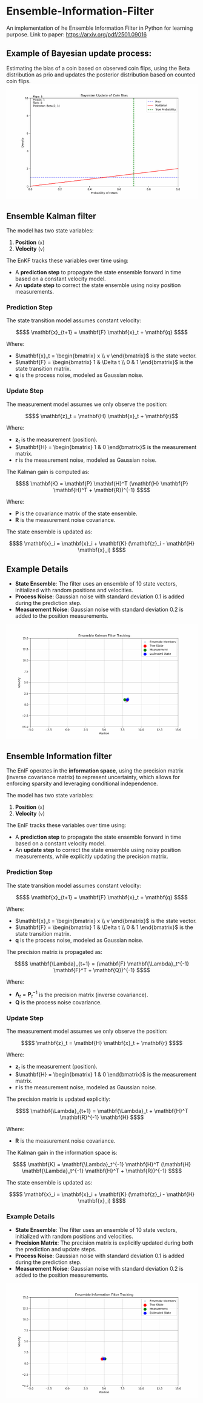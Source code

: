 <link rel="stylesheet" href="https://cdn.jsdelivr.net/npm/katex@0.13.11/dist/katex.min.css">
<script defer src="https://cdn.jsdelivr.net/npm/katex@0.13.11/dist/katex.min.js"></script>
<script defer src="https://cdn.jsdelivr.net/npm/katex@0.13.11/dist/contrib/auto-render.min.js" onload="renderMathInElement(document.body);"></script>



# Ensemble-Information-Filter
An implementation of he Ensemble Information Filter in Python for learning purpose. Link to paper: https://arxiv.org/pdf/2501.09016

## Example of Bayesian update process:

Estimating the bias of a coin based on observed coin flips, using the Beta distribution as prio and updates 
the posterior distribution based on counted coin flips.
![Bayesion update of coin flip](images/bayesian_update.gif "Bayesion update of coin flip")

## Ensemble Kalman filter

The model has two state variables:
1. **Position** (`x`)
2. **Velocity** (`v`)

The EnKF tracks these variables over time using:
- A **prediction step** to propagate the state ensemble forward in time based on a constant velocity model.
- An **update step** to correct the state ensemble using noisy position measurements.

### Prediction Step
The state transition model assumes constant velocity:
```math
$$
\mathbf{x}_{t+1} = \mathbf{F} \mathbf{x}_t + \mathbf{q}
$$
```
Where:
- $`\mathbf{x}_t = \begin{bmatrix} x \\ v \end{bmatrix}`$ is the state vector.
- $`\mathbf{F} = \begin{bmatrix} 1 & \Delta t \\ 0 & 1 \end{bmatrix}`$ is the state transition matrix.
- $`\mathbf{q}`$ is the process noise, modeled as Gaussian noise.

### Update Step
The measurement model assumes we only observe the position:
```math
$$
\mathbf{z}_t = \mathbf{H} \mathbf{x}_t + \mathbf{r}
```
Where:
- $`\mathbf{z}_t`$ is the measurement (position).
- $`\mathbf{H} = \begin{bmatrix} 1 & 0 \end{bmatrix}`$ is the measurement matrix.
- $`\mathbf{r}`$ is the measurement noise, modeled as Gaussian noise.

The Kalman gain is computed as:
```math
$$
\mathbf{K} = \mathbf{P} \mathbf{H}^T (\mathbf{H} \mathbf{P} \mathbf{H}^T + \mathbf{R})^{-1}
$$
```
Where:
- $`\mathbf{P}`$ is the covariance matrix of the state ensemble.
- $`\mathbf{R}`$ is the measurement noise covariance.

The state ensemble is updated as:
```math
$$
\mathbf{x}_i = \mathbf{x}_i + \mathbf{K} (\mathbf{z}_i - \mathbf{H} \mathbf{x}_i)
$$
```

## Example Details

- **State Ensemble**: The filter uses an ensemble of 10 state vectors, initialized with random positions and velocities.
- **Process Noise**: Gaussian noise with standard deviation 0.1 is added during the prediction step.
- **Measurement Noise**: Gaussian noise with standard deviation 0.2 is added to the position measurements.

![Ensemble Kalman filter](images/enkf_tracking.gif "Ensemble Kalman filter")


## Ensemble Information filter

The EnIF operates in the **information space**, using the precision matrix (inverse covariance matrix) to represent uncertainty, which allows for enforcing sparsity and leveraging conditional independence.

The model has two state variables:
1. **Position** (`x`)
2. **Velocity** (`v`)

The EnIF tracks these variables over time using:
- A **prediction step** to propagate the state ensemble forward in time based on a constant velocity model.
- An **update step** to correct the state ensemble using noisy position measurements, while explicitly updating the precision matrix.

### Prediction Step
The state transition model assumes constant velocity:
```math
$$
\mathbf{x}_{t+1} = \mathbf{F} \mathbf{x}_t + \mathbf{q}
$$
```
Where:
- $`\mathbf{x}_t = \begin{bmatrix} x \\ v \end{bmatrix}`$ is the state vector.
- $`\mathbf{F} = \begin{bmatrix} 1 & \Delta t \\ 0 & 1 \end{bmatrix}`$ is the state transition matrix.
- $`\mathbf{q}`$ is the process noise, modeled as Gaussian noise.

The precision matrix is propagated as:
```math
$$
\mathbf{\Lambda}_{t+1} = (\mathbf{F} \mathbf{\Lambda}_t^{-1} \mathbf{F}^T + \mathbf{Q})^{-1}
$$
```
Where:
- $`\mathbf{\Lambda}_t = \mathbf{P}_t^{-1}`$ is the precision matrix (inverse covariance).
- $`\mathbf{Q}`$ is the process noise covariance.

### Update Step
The measurement model assumes we only observe the position:
```math
$$
\mathbf{z}_t = \mathbf{H} \mathbf{x}_t + \mathbf{r}
$$
```
Where:
- $`\mathbf{z}_t`$ is the measurement (position).
- $`\mathbf{H} = \begin{bmatrix} 1 & 0 \end{bmatrix}`$ is the measurement matrix.
- $`\mathbf{r}`$ is the measurement noise, modeled as Gaussian noise.

The precision matrix is updated explicitly:
```math
$$
\mathbf{\Lambda}_{t+1} = \mathbf{\Lambda}_t + \mathbf{H}^T \mathbf{R}^{-1} \mathbf{H}
$$
```
Where:
- $`\mathbf{R}`$ is the measurement noise covariance.

The Kalman gain in the information space is:
```math
$$
\mathbf{K} = \mathbf{\Lambda}_t^{-1} \mathbf{H}^T (\mathbf{H} \mathbf{\Lambda}_t^{-1} \mathbf{H}^T + \mathbf{R})^{-1}
$$
```

The state ensemble is updated as:
```math
$$
\mathbf{x}_i = \mathbf{x}_i + \mathbf{K} (\mathbf{z}_i - \mathbf{H} \mathbf{x}_i)
$$
```

### Example Details

- **State Ensemble**: The filter uses an ensemble of 10 state vectors, initialized with random positions and velocities.
- **Precision Matrix**: The precision matrix is explicitly updated during both the prediction and update steps.
- **Process Noise**: Gaussian noise with standard deviation 0.1 is added during the prediction step.
- **Measurement Noise**: Gaussian noise with standard deviation 0.2 is added to the position measurements.

![Ensemble Kalman filter](images/enif_tracking.gif "Ensemble Kalman filter")
